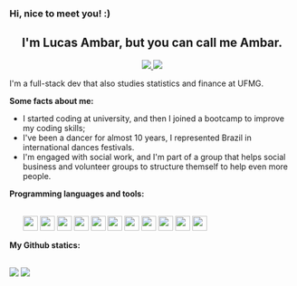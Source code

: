 <h3>Hi, nice to meet you! :)</h3>

<h2 align="center">I'm Lucas Ambar, but you can call me Ambar.</h2>
<p align="center">
    <a href="https://www.linkedin.com/in/lucasambar/" >
        <img src="https://img.shields.io/badge/LinkedIn-0077B5?style=for-the-badge&logo=linkedin&logoColor=white"/>
    </a>
    <a href="mailto:dev.lucasambar@gmail.com" >
        <img src="https://img.shields.io/badge/Gmail-D14836?style=for-the-badge&logo=gmail&logoColor=white"/>
    </a>
</p>
 <p> I'm a full-stack dev that also studies statistics and finance at UFMG.</p>
<strong>Some facts about me:</strong></br>
<ul>
    <li>I started coding at university, and then I joined a bootcamp to improve my coding skills;</li>
    <Li>I've been a dancer for almost 10 years, I represented Brazil in international dances festivals.</li>
    <li>I'm engaged with social work, and I'm part of a group that helps social business and volunteer groups to structure themself to help even more people.</li>
</ul>
<strong>Programming languages and tools:</strong></br>
</br>
<ul>
    <img src="https://skills.thijs.gg/icons?i=html&theme=light" width="26px"/>
    <img src="https://skills.thijs.gg/icons?i=css&theme=light" width="26px"/>
    <img src="https://skills.thijs.gg/icons?i=js&theme=light" width="26px"/>
    <img src="https://skills.thijs.gg/icons?i=ts&theme=light" width="26px"/>
    <img src="https://skills.thijs.gg/icons?i=react&theme=dark" width="26px"/>
    <img src="https://skills.thijs.gg/icons?i=nodejs&theme=dark" width="26px"/>
    <img src="https://skills.thijs.gg/icons?i=mongodb&theme=dark" width="26px"/>
    <img src="https://skills.thijs.gg/icons?i=postgres&theme=dark" width="26px"/>
    <img src="https://skills.thijs.gg/icons?i=py&theme=dark" width="26px"/>
    <img src="https://skills.thijs.gg/icons?i=git&theme=dark" width="26px"/>
    <img src="https://skills.thijs.gg/icons?i=github&theme=dark" width="26px"/>
</ul>
<strong>My Github statics:</strong></br>
</br>
<p>
    <img src="https://github-readme-stats.vercel.app/api?username=lucasambar&hide=stars&theme=gotham"/>
    <img src="https://github-readme-stats.vercel.app/api/top-langs/?username=lucasambar&layout=compact&theme=radicaltheme=gotham"/>
</p>
